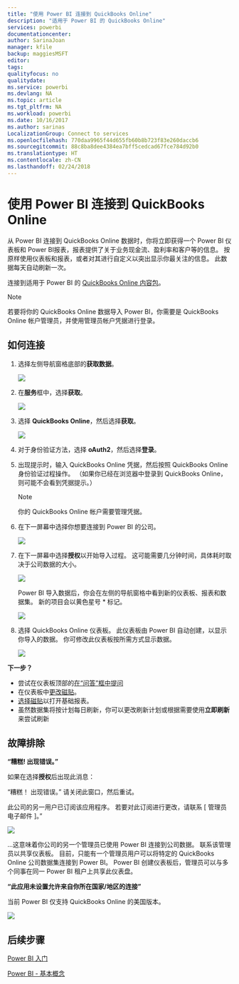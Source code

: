 ```yaml
---
title: "使用 Power BI 连接到 QuickBooks Online"
description: "适用于 Power BI 的 QuickBooks Online"
services: powerbi
documentationcenter: 
author: SarinaJoan
manager: kfile
backup: maggiesMSFT
editor: 
tags: 
qualityfocus: no
qualitydate: 
ms.service: powerbi
ms.devlang: NA
ms.topic: article
ms.tgt_pltfrm: NA
ms.workload: powerbi
ms.date: 10/16/2017
ms.author: sarinas
LocalizationGroup: Connect to services
ms.openlocfilehash: 770daa9965f44d655fb60b8b723f83e260daccb6
ms.sourcegitcommit: 88c8ba8dee4384ea7bff5cedcad67fce784d92b0
ms.translationtype: HT
ms.contentlocale: zh-CN
ms.lasthandoff: 02/24/2018
---
```

# <a name="connect-to-quickbooks-online-with-power-bi"></a>使用 Power BI 连接到 QuickBooks Online
从 Power BI 连接到 QuickBooks Online 数据时，你将立即获得一个 Power BI 仪表板和 Power BI报表，报表提供了关于业务现金流、盈利率和客户等的信息。 按原样使用仪表板和报表，或者对其进行自定义以突出显示你最关注的信息。 此数据每天自动刷新一次。

连接到适用于 Power BI 的 [QuickBooks Online 内容包](https://dxt.powerbi.com/getdata/services/quickbooks-online)。

>[!NOTE]
>若要将你的 QuickBooks Online 数据导入 Power BI，你需要是 QuickBooks Online 帐户管理员，并使用管理员帐户凭据进行登录。

## <a name="how-to-connect"></a>如何连接
1. 选择左侧导航窗格底部的**获取数据**。
   
   ![](media/service-connect-to-quickbooks-online/pbi_getdata.png) 
2. 在**服务**框中，选择**获取**。
   
   ![](media/service-connect-to-quickbooks-online/pbi_getservices.png) 
3. 选择 **QuickBooks Online**，然后选择**获取**。
   
   ![](media/service-connect-to-quickbooks-online/qbo.png)
4. 对于身份验证方法，选择 **oAuth2**，然后选择**登录**。 
5. 出现提示时，输入 QuickBooks Online 凭据，然后按照 QuickBooks Online 身份验证过程操作。 （如果你已经在浏览器中登录到 QuickBooks Online，则可能不会看到凭据提示。）
   >[!NOTE]
   >你的 QuickBooks Online 帐户需要管理凭据。
6. 在下一屏幕中选择你想要连接到 Power BI 的公司。
   
   ![](media/service-connect-to-quickbooks-online/pbi_qbo_almost.png)
7. 在下一屏幕中选择**授权**以开始导入过程。 这可能需要几分钟时间，具体耗时取决于公司数据的大小。 
   
   ![](media/service-connect-to-quickbooks-online/pbi_qbo_authorizesm.png)
   
   Power BI 导入数据后，你会在左侧的导航窗格中看到新的仪表板、报表和数据集。 新的项目会以黄色星号 \* 标记。
   
   ![](media/service-connect-to-quickbooks-online/pbi_qbo_leftnavnew.png)
8. 选择 QuickBooks Online 仪表板。 此仪表板由 Power BI 自动创建，以显示你导入的数据。 你可修改此仪表板按所需方式显示数据。 
   
   ![](media/service-connect-to-quickbooks-online/pbi_qbo_dash.png)

**下一步？**

* 尝试在仪表板顶部的[在“问答”框中提问](power-bi-q-and-a.md)
* 在仪表板中[更改磁贴](service-dashboard-edit-tile.md)。
* [选择磁贴](service-dashboard-tiles.md)以打开基础报表。
* 虽然数据集将按计划每日刷新，你可以更改刷新计划或根据需要使用**立即刷新**来尝试刷新

## <a name="troubleshooting"></a>故障排除
**“糟糕! 出现错误。”**

如果在选择**授权**后出现此消息：

“糟糕！ 出现错误。” 请关闭此窗口，然后重试。

此公司的另一用户已订阅该应用程序。 若要对此订阅进行更改，请联系 [ 管理员电子邮件 ]。”

![](media/service-connect-to-quickbooks-online/pbi_qbo_oopssm.png)

...这意味着你公司的另一个管理员已使用 Power BI 连接到公司数据。 联系该管理员以共享仪表板。 目前，只能有一个管理员用户可以将特定的 QuickBooks Online 公司数据集连接到 Power BI。 Power BI 创建仪表板后，管理员可以与多个同事在同一 Power BI 租户上共享此仪表盘。

**“此应用未设置允许来自你所在国家/地区的连接”**

当前 Power BI 仅支持 QuickBooks Online 的美国版本。 

![](media/service-connect-to-quickbooks-online/pbi_qbo_countrynotsupported.png)

## <a name="next-steps"></a>后续步骤
[Power BI 入门](service-get-started.md)

[Power BI - 基本概念](service-basic-concepts.md)

